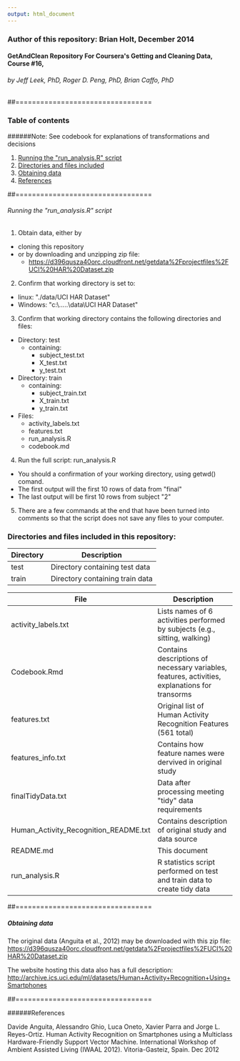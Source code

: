 ```yaml
---
output: html_document
---
```

### Author of this repository: Brian Holt, December 2014

#### GetAndClean Repository For Coursera's Getting and Cleaning Data, Course #16, 

###### by Jeff Leek, PhD, Roger D. Peng, PhD, Brian Caffo, PhD 

##=================================



### Table of contents

######Note: See codebook for explanations of transformations and decisions

1. [Running the "run_analysis.R" script](https://github.com/briholt100/GetAndClean/blob/master/README.md#running-the-run_analysisr-script)
2. [Directories and files included](https://github.com/briholt100/GetAndClean/blob/master/README.md#directories-and-files-included-in-this-repository)
3. [Obtaining data](https://github.com/briholt100/GetAndClean/blob/master/README.md#obtaining-data)
4. [References](https://github.com/briholt100/GetAndClean/blob/master/README.md#references)

##=================================

###### Running the "run_analysis.R" script

1. Obtain data, either by
  + cloning this repository
  + or by downloading and unzipping zip file:
    + https://d396qusza40orc.cloudfront.net/getdata%2Fprojectfiles%2FUCI%20HAR%20Dataset.zip 
2. Confirm that working directory is set to:
  + linux: "./data/UCI HAR Dataset"
  + Windows: "c:\\.....\\data\\UCI HAR Dataset"
3. Confirm that working directory contains the following directories and files:
  + Directory: test
    + containing:
        + subject_test.txt
        + X_test.txt
        + y_test.txt
  + Directory: train
    + containing:
        + subject_train.txt
        + X_train.txt
        + y_train.txt
  + Files: 
    + activity_labels.txt
    + features.txt 
    + run_analysis.R
    + codebook.md
4. Run the full script: run_analysis.R
  + You should a confirmation of your working directory, using getwd() comand.
  + The first output will the first 10 rows of data from "final"
  + The last output will be first 10 rows from subject "2"
5. There are a few commands at the end that have been turned into comments so that the script does not save any files to your computer.

### Directories and files included in this repository:

Directory  |   Description
---|---
test|Directory containing test data
train|Directory containing train data


File     |   Description
---|---
activity_labels.txt|Lists names of 6 activities performed by subjects (e.g., sitting, walking)
Codebook.Rmd|Contains descriptions of necessary variables, features, activities, explanations for transorms
features.txt|Original list of Human Activity Recognition Features (561 total)
features_info.txt|Contains how feature names were dervived in original study
finalTidyData.txt|Data after processing meeting "tidy" data requirements
Human_Activity_Recognition_README.txt|Contains description of original study and data source
README.md|This document
run_analysis.R|R statistics script performed on test and train data to create tidy data



##=================================

##### Obtaining data


The original data (Anguita et al., 2012) may be downloaded with this zip file:
https://d396qusza40orc.cloudfront.net/getdata%2Fprojectfiles%2FUCI%20HAR%20Dataset.zip 

The website hosting this data also has a full description:
http://archive.ics.uci.edu/ml/datasets/Human+Activity+Recognition+Using+Smartphones

##=================================

######References

Davide Anguita, Alessandro Ghio, Luca Oneto, Xavier Parra and Jorge L. Reyes-Ortiz. Human Activity Recognition on Smartphones using a Multiclass Hardware-Friendly Support Vector Machine. International Workshop of Ambient Assisted Living (IWAAL 2012). Vitoria-Gasteiz, Spain. Dec 2012
